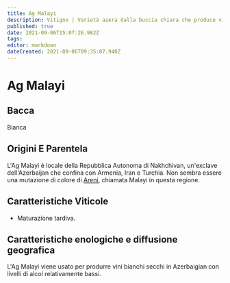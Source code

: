 ```yaml
---
title: Ag Malayi
description: Vitigno | Varietà azera dalla buccia chiara che produce vini leggeri e croccanti a Nakhchivan.
published: true
date: 2021-09-06T15:07:26.982Z
tags: 
editor: markdown
dateCreated: 2021-09-06T09:35:07.940Z
---
```


# Ag Malayi

## Bacca
Bianca


## Origini E Parentela

L'Ag Malayi è locale della Repubblica Autonoma di Nakhchivan, un'exclave dell'Azerbaijan che confina con Armenia, Iran e Turchia. Non sembra essere una mutazione di colore di [Areni](/vitigni/areni), chiamata Malayi in questa regione.

## Caratteristiche Viticole

- Maturazione tardiva.

## Caratteristiche enologiche e diffusione geografica
L'Ag Malayi viene usato per produrre vini bianchi secchi in Azerbaigian con livelli di alcol relativamente bassi.

